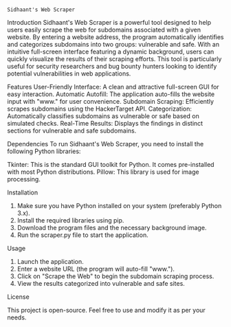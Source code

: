                                                                                             Sidhaant's Web Scraper

Introduction
Sidhaant's Web Scraper is a powerful tool designed to help users easily scrape the web for subdomains associated with a given website. By entering a website address, the program automatically identifies and categorizes subdomains into two groups: vulnerable and safe. With an intuitive full-screen interface featuring a dynamic background, users can quickly visualize the results of their scraping efforts. This tool is particularly useful for security researchers and bug bounty hunters looking to identify potential vulnerabilities in web applications.

Features
User-Friendly Interface: A clean and attractive full-screen GUI for easy interaction.
Automatic Autofill: The application auto-fills the website input with "www." for user convenience.
Subdomain Scraping: Efficiently scrapes subdomains using the HackerTarget API.
Categorization: Automatically classifies subdomains as vulnerable or safe based on simulated checks.
Real-Time Results: Displays the findings in distinct sections for vulnerable and safe subdomains.

Dependencies
To run Sidhaant's Web Scraper, you need to install the following Python libraries:

Tkinter: This is the standard GUI toolkit for Python. It comes pre-installed with most Python distributions.
Pillow: This library is used for image processing.

Installation
1) Make sure you have Python installed on your system (preferably Python 3.x).
2) Install the required libraries using pip.
3) Download the program files and the necessary background image.
4) Run the scraper.py file to start the application.

Usage
1) Launch the application.
2) Enter a website URL (the program will auto-fill "www.").
3) Click on "Scrape the Web" to begin the subdomain scraping process.
4) View the results categorized into vulnerable and safe sites.

License

This project is open-source. Feel free to use and modify it as per your needs.
